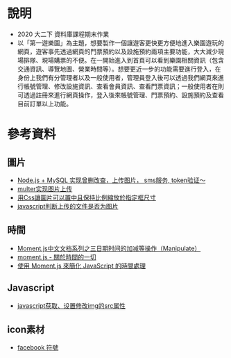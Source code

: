 # 說明
* 2020 大二下 資料庫課程期末作業
*  以「第一遊樂園」為主題，想要製作一個讓遊客更快更方便地進入樂園遊玩的網頁，遊客事先透過網頁的門票預約以及設施預約兩項主要功能，大大減少現場排隊、現場購票的不便。在一開始進入到首頁可以看到樂園相關資訊（包含交通資訊、導覽地圖、營業時間等）。想要更近一步的功能需要進行登入，在身份上我們有分管理者以及一般使用者，管理員登入後可以透過我們網頁來進行帳號管理、修改設施資訊、查看會員資訊、查看門票資訊；一般使用者在則可透過註冊來進行網頁操作，登入後來帳號管理、門票預約、設施預約及查看目前訂單以上功能。

# 參考資料
## 圖片
* [Node.js + MySQL 实现曾删改查，上传图片， sms服务, token验证～](https://juejin.im/post/5dc4211b5188257bda21cb3e)
* [multer实现图片上传](https://www.shuzhiduo.com/A/6pdDkg0X5w/)
* [用Css讓圖片可以置中且保持比例縮放於指定框尺寸](https://digishot.keenchief.com/tw/4163656835/4163656835)
* [javascript判断上传的文件是否为图片](http://www.321332211.com/thread?topicId=107)      

## 時間       
* [Moment.js中文文档系列之三日期时间的加减等操作（Manipulate）](https://itbilu.com/nodejs/npm/EJlmbFhgg.html)
* [moment.js - 關於時間的一切](https://ithelp.ithome.com.tw/articles/10208995)
* [使用 Moment.js 來簡化 JavaScript 的時間處理](https://blog.yowko.com/moment-js/)

## Javascript
* [javascript获取、设置修改img的src属性](http://www.liangshunet.com/ca/201702/831717105.htm)

## icon素材
* [facebook 符號](https://tw.piliapp.com/facebook-symbols/)